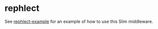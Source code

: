 rephlect
========

See [rephlect-example](https://github.com/glevine/rephlect-example) for an example of how to use this Slim middleware.
